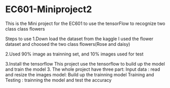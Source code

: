 # EC601-Miniproject2
This is the Mini project for the EC601 to use the tensorFlow to recognize two class class flowers

Steps to use
1.Down load the dataset from the kaggle
  I used the flower dataset and choosed the two class flowers(Rose and daisy)

2.Used 90% image as trainning set, and 10% images used for test
  
3.Install the tensorflow 
  This project use the tensorflow to build up the model and train the model
3. The whole project have three part:
    Input data : read and resize the images
    model: Build up the trainning model
    Training and Testing : trainning the model and test the accuracy
 
